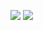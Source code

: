 <img src="https://img.shields.io/badge/type-api-red"> <img src="https://img.shields.io/badge/license-MIT-green">
 


